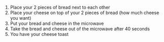 1. Place your 2 pieces of bread next to each other
2. Place your cheese on top of your 2 pieces of bread (how much cheese you want)
3. Put your bread and cheese in the microwave
4. Take the bread and cheese out of the microwave after 40 seconds
5. You have your cheese toast